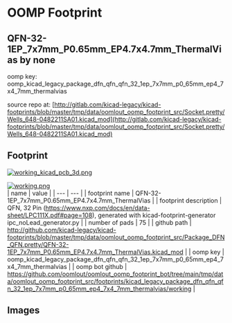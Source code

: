 # OOMP Footprint  
## QFN-32-1EP_7x7mm_P0.65mm_EP4.7x4.7mm_ThermalVias  by none  
  
oomp key: oomp_kicad_legacy_package_dfn_qfn_qfn_32_1ep_7x7mm_p0_65mm_ep4_7x4_7mm_thermalvias  
  
source repo at: [http://gitlab.com/kicad-legacy/kicad-footprints/blob/master/tmp/data/oomlout_oomp_footprint_src/Socket.pretty/Wells_648-0482211SA01.kicad_mod](http://gitlab.com/kicad-legacy/kicad-footprints/blob/master/tmp/data/oomlout_oomp_footprint_src/Socket.pretty/Wells_648-0482211SA01.kicad_mod)  
## Footprint  
  
[![working_kicad_pcb_3d.png](working_kicad_pcb_3d_600.png)](working_kicad_pcb_3d.png)  
  
[![working.png](working_600.png)](working.png)  
| name | value | 
| --- | --- | 
| footprint name | QFN-32-1EP_7x7mm_P0.65mm_EP4.7x4.7mm_ThermalVias | 
| footprint description | QFN, 32 Pin (https://www.nxp.com/docs/en/data-sheet/LPC111X.pdf#page=108), generated with kicad-footprint-generator ipc_noLead_generator.py | 
| number of pads | 75 | 
| github path | http://github.com/kicad-legacy/kicad-footprints/blob/master/tmp/data/oomlout_oomp_footprint_src/Package_DFN_QFN.pretty/QFN-32-1EP_7x7mm_P0.65mm_EP4.7x4.7mm_ThermalVias.kicad_mod | 
| oomp key | oomp_kicad_legacy_package_dfn_qfn_qfn_32_1ep_7x7mm_p0_65mm_ep4_7x4_7mm_thermalvias | 
| oomp bot github | https://github.com/oomlout/oomlout_oomp_footprint_bot/tree/main/tmp/data/oomlout_oomp_footprint_src/footprints/kicad_legacy_package_dfn_qfn_qfn_32_1ep_7x7mm_p0_65mm_ep4_7x4_7mm_thermalvias/working | 
## Images  
